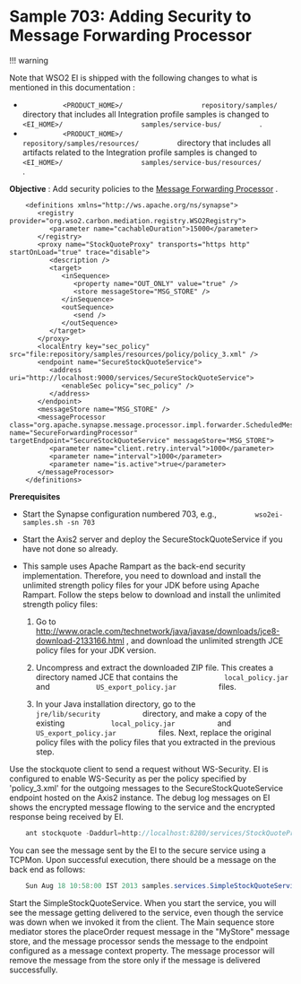 # Sample 703: Adding Security to Message Forwarding Processor

!!! warning

Note that WSO2 EI is shipped with the following changes to what is
mentioned in this documentation :

-   `           <PRODUCT_HOME>/          `
    `           repository/samples/          ` directory that includes
    all Integration profile samples is changed to
    `           <EI_HOME>/          `
    `           samples/service-bus/          ` .
    `                     `
-   `           <PRODUCT_HOME>/          `
    `           repository/samples/resources/          ` directory that
    includes all artifacts related to the Integration profile samples is
    changed to `           <EI_HOME>/          `
    `           samples/service-bus/resources/          ` .


**Objective** : Add security policies to the [Message Forwarding
Processor](https://docs.wso2.com/display/EI650/Scheduled+Message+Forwarding+Processor)
.

``` html/xml
    <definitions xmlns="http://ws.apache.org/ns/synapse">
       <registry provider="org.wso2.carbon.mediation.registry.WSO2Registry">
          <parameter name="cachableDuration">15000</parameter>
       </registry>
       <proxy name="StockQuoteProxy" transports="https http" startOnLoad="true" trace="disable">
          <description />
          <target>
             <inSequence>
                <property name="OUT_ONLY" value="true" />
                <store messageStore="MSG_STORE" />
             </inSequence>
             <outSequence>
                <send />
             </outSequence>
          </target>
       </proxy>
       <localEntry key="sec_policy" src="file:repository/samples/resources/policy/policy_3.xml" />
       <endpoint name="SecureStockQuoteService">
          <address uri="http://localhost:9000/services/SecureStockQuoteService">
             <enableSec policy="sec_policy" />
          </address>
       </endpoint>
       <messageStore name="MSG_STORE" />
       <messageProcessor class="org.apache.synapse.message.processor.impl.forwarder.ScheduledMessageForwardingProcessor" name="SecureForwardingProcessor" targetEndpoint="SecureStockQuoteService" messageStore="MSG_STORE">
          <parameter name="client.retry.interval">1000</parameter>
          <parameter name="interval">1000</parameter>
          <parameter name="is.active">true</parameter>
       </messageProcessor>
    </definitions>
```

**Prerequisites**

-   Start the Synapse configuration numbered 703, e.g.,
    `          wso2ei-samples.sh -sn 703         `
-   Start the Axis2 server and deploy the SecureStockQuoteService if you
    have not done so already.

-   This sample uses Apache Rampart as the back-end security
    implementation. Therefore, you need to download and install the
    unlimited strength policy files for your JDK before using Apache
    Rampart. Follow the steps below to download and install the
    unlimited strength policy files:
    1.  Go to
        <http://www.oracle.com/technetwork/java/javase/downloads/jce8-download-2133166.html>
        , and download the unlimited strength JCE policy files for your
        JDK version.

    2.  Uncompress and extract the downloaded ZIP file. This creates a
        directory named JCE that contains the
        `            local_policy.jar           ` and
        `            US_export_policy.jar           ` files.
    3.  In your Java installation directory, go to the
        `            jre/lib/security           ` directory, and make a
        copy of the existing `            local_policy.jar           `
        and `            US_export_policy.jar           ` files. Next,
        replace the original policy files with the policy files that you
        extracted in the previous step.

Use the stockquote client to send a request without WS-Security. EI is
configured to enable WS-Security as per the policy specified by
'policy\_3.xml' for the outgoing messages to the SecureStockQuoteService
endpoint hosted on the Axis2 instance. The debug log messages on EI
shows the encrypted message flowing to the service and the encrypted
response being received by EI.

``` java
    ant stockquote -Daddurl=http://localhost:8280/services/StockQuoteProxy -Dmode=placeorder -Dsymbol=WSO2
```

You can see the message sent by the EI to the secure service using a
TCPMon. Upon successful execution, there should be a message on the back
end as follows:

``` java
    Sun Aug 18 10:58:00 IST 2013 samples.services.SimpleStockQuoteService  :: Accepted order #5 for : 18851 stocks of WSO2 at $ 61.782478265721714
```

Start the SimpleStockQuoteService. When you start the service, you will
see the message getting delivered to the service, even though the
service was down when we invoked it from the client. The Main sequence
store mediator stores the placeOrder request message in the "MyStore"
message store, and the message processor sends the message to the
endpoint configured as a message context property. The message processor
will remove the message from the store only if the message is delivered
successfully.
